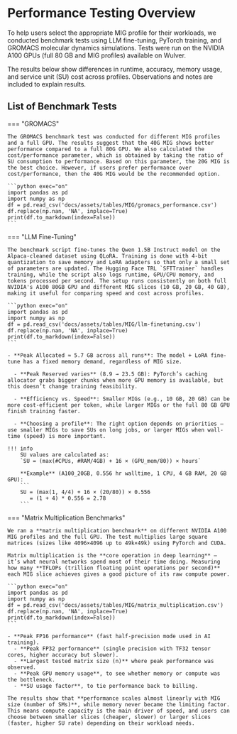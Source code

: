 # Performance Testing Overview

To help users select the appropriate MIG profile for their workloads, we conducted benchmark tests using LLM fine-tuning, PyTorch training, and GROMACS molecular dynamics simulations. Tests were run on the NVIDIA A100 GPUs (full 80 GB and MIG profiles) available on Wulver.

The results below show differences in runtime, accuracy, memory usage, and service unit (SU) cost across profiles. Observations and notes are included to explain results.

## List of Benchmark Tests
=== "GROMACS"
    
    The GROMACS benchmark test was conducted for different MIG profiles and a full GPU. The results suggest that the 40G MIG shows better performance compared to a full 80G GPU. We also calculated the cost/performance parameter, which is obtained by taking the ratio of SU consumption to performance. Based on this parameter, the 20G MIG is the best choice. However, if users prefer performance over cost/performance, then the 40G MIG would be the recommended option.

    ```python exec="on"
    import pandas as pd 
    import numpy as np
    df = pd.read_csv('docs/assets/tables/MIG/gromacs_performance.csv')
    df.replace(np.nan, 'NA', inplace=True)
    print(df.to_markdown(index=False))
    ```

=== "LLM Fine-Tuning"

    The benchmark script fine-tunes the Qwen 1.5B Instruct model on the Alpaca-cleaned dataset using QLoRA. Training is done with 4-bit quantization to save memory and LoRA adapters so that only a small set of parameters are updated. The Hugging Face TRL `SFTTrainer` handles training, while the script also logs runtime, GPU/CPU memory, and tokens processed per second. The setup runs consistently on both full NVIDIA's A100 80GB GPU and different MIG slices (10 GB, 20 GB, 40 GB), making it useful for comparing speed and cost across profiles.
    
    ```python exec="on"
    import pandas as pd 
    import numpy as np
    df = pd.read_csv('docs/assets/tables/MIG/llm-finetuning.csv')
    df.replace(np.nan, 'NA', inplace=True)
    print(df.to_markdown(index=False))
    ```
    
    - **Peak Allocated ≈ 5.7 GB across all runs**: The model + LoRA fine-tune has a fixed memory demand, regardless of MIG size.
        
      - **Peak Reserved varies** (8.9 → 23.5 GB): PyTorch’s caching allocator grabs bigger chunks when more GPU memory is available, but this doesn’t change training feasibility.
    
      - **Efficiency vs. Speed**: Smaller MIGs (e.g., 10 GB, 20 GB) can be more cost-efficient per token, while larger MIGs or the full 80 GB GPU finish training faster.
    
      - **Choosing a profile**: The right option depends on priorities — use smaller MIGs to save SUs on long jobs, or larger MIGs when wall-time (speed) is more important.
    
    !!! info
        SU values are calculated as:  
        `SU = (max(#CPUs, #RAM/4GB) + 16 × (GPU_mem/80)) × hours`  
        
        **Example** (A100_20GB, 0.556 hr walltime, 1 CPU, 4 GB RAM, 20 GB GPU):  
        ```
        SU = (max(1, 4/4) + 16 × (20/80)) × 0.556
           = (1 + 4) * 0.556 = 2.78
        ```
    
=== "Matrix Multiplication Benchmarks"

    We ran a **matrix multiplication benchmark** on different NVIDIA A100 MIG profiles and the full GPU. The test multiplies large square matrices (sizes like 4096×4096 up to 49k×49k) using PyTorch and CUDA.
    
    Matrix multiplication is the **core operation in deep learning** — it’s what neural networks spend most of their time doing. Measuring how many **TFLOPs (trillion floating point operations per second)** each MIG slice achieves gives a good picture of its raw compute power.
    
    ```python exec="on"
    import pandas as pd 
    import numpy as np
    df = pd.read_csv('docs/assets/tables/MIG/matrix_multiplication.csv')
    df.replace(np.nan, 'NA', inplace=True)
    print(df.to_markdown(index=False))
    ```
    
    - **Peak FP16 performance** (fast half-precision mode used in AI training).
      - **Peak FP32 performance** (single precision with TF32 tensor cores, higher accuracy but slower).
      - **Largest tested matrix size (n)** where peak performance was observed.
      - **Peak GPU memory usage**, to see whether memory or compute was the bottleneck.
      - **SU usage factor**, to tie performance back to billing.
    
    The results show that **performance scales almost linearly with MIG size (number of SMs)**, while memory never became the limiting factor. This means compute capacity is the main driver of speed, and users can choose between smaller slices (cheaper, slower) or larger slices (faster, higher SU rate) depending on their workload needs.

